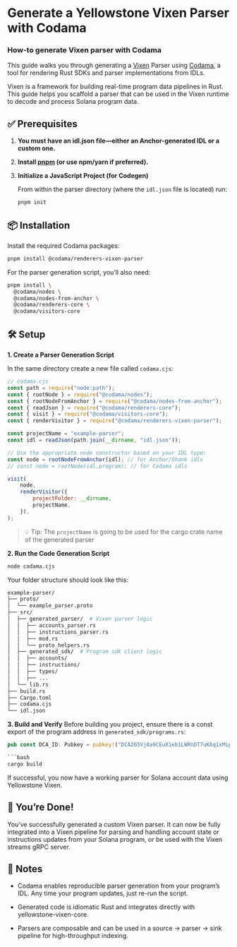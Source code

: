 # Generate a Yellowstone Vixen Parser with Codama
### How-to generate Vixen parser with Codama

This guide walks you through generating a [Vixen](https://github.com/rpcpool/yellowstone-vixen) Parser using [Codama](https://github.com/abklabs/codama), a tool for rendering Rust SDKs and parser implementations from IDLs.

Vixen is a framework for building real-time program data pipelines in Rust. This guide helps you scaffold a parser that can be used in the Vixen runtime to decode and process Solana program data.

## ✅ Prerequisites

1. **You must have an idl.json file—either an Anchor-generated IDL or a custom one.**

2. **Install [pnpm](https://pnpm.io/) (or use npm/yarn if preferred).**

3. **Initialize a JavaScript Project (for Codegen)**

    From within the parser directory (where the `idl.json` file is located) run:

    ```bash
    pnpm init
    ```

## 📦 Installation
Install the required Codama packages:

```bash
pnpm install @codama/renderers-vixen-parser
```

For the parser generation script, you’ll also need:

```bash
pnpm install \
  @codama/nodes \
  @codama/nodes-from-anchor \
  @codama/renderers-core \
  @codama/visitors-core
```

## 🛠 Setup

**1. Create a Parser Generation Script**

In the same directory create a new file called `codama.cjs`:

```javascript
// codama.cjs
const path = require("node:path");
const { rootNode } = require("@codama/nodes");
const { rootNodeFromAnchor } = require("@codama/nodes-from-anchor");
const { readJson } = require("@codama/renderers-core");
const { visit } = require("@codama/visitors-core");
const { renderVisitor } = require("@codama/renderers-vixen-parser");

const projectName = "example-parser";
const idl = readJson(path.join(__dirname, "idl.json"));

// Use the appropriate node constructor based on your IDL type:
const node = rootNodeFromAnchor(idl); // for Anchor/Shank idls
// const node = rootNode(idl.program); // for Codama idls

visit(
    node,
    renderVisitor({
        projectFolder: __dirname,
        projectName,
    }),
);
```

> 💡 Tip: The `projectName` is going to be used for the cargo crate name of the generated parser

**2. Run the Code Generation Script**

```bash
node codama.cjs
```
Your folder structure should look like this:
```bash
example-parser/
├── proto/
│  └── example_parser.proto
├── src/
│  ├── generated_parser/  # Vixen parser logic
│  │  ├── accounts_parser.rs
│  │  ├── instructions_parser.rs
│  │  ├── mod.rs
│  │  └── proto_helpers.rs
│  ├── generated_sdk/  # Program sdk client logic
│  │  ├── accounts/
│  │  ├── instructions/
│  │  ├── types/
│  │  ├── ...
│  └── lib.rs
├── build.rs
├── Cargo.toml
├── codama.cjs
└── idl.json
```

**3. Build and Verify**
Before building you project, ensure there is a const export of the program address in `generated_sdk/programs.rs`:

```rust
pub const DCA_ID: Pubkey = pubkey!("DCA265Vj8a9CEuX1eb1LWRnDT7uK6q1xMipnNyatn23M");

```bash
cargo build
```
If successful, you now have a working parser for Solana account data using Yellowstone Vixen.

## 🎉 You’re Done!
You’ve successfully generated a custom Vixen parser. It can now be fully integrated into a Vixen pipeline for parsing and handling account state or instructions updates from your Solana program, or be used with the Vixen streams gRPC server.

## 🧠 Notes
- Codama enables reproducible parser generation from your program’s IDL. Any time your program updates, just re-run the script.

- Generated code is idiomatic Rust and integrates directly with yellowstone-vixen-core.

- Parsers are composable and can be used in a source → parser → sink pipeline for high-throughput indexing.
